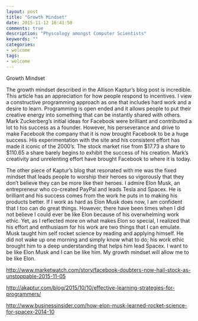 ```yaml
---
layout: post
title: "Growth Mindset"
date: 2015-11-12 16:41:50
comments: true
description: "Physcology amongst Computer Scientists"
keywords: ""
categories:
- welcome
tags:
- welcome
---
```

Growth Mindset

The growth mindset described in the Allison Kaptur’s blog post is incredible. This article has an appreciation for how people respond to incentives. I view a constructive programming approach as one that includes hard work and a desire to learn. Programming is open ended and it allows people to put their creative energy into something that can be instantly shared with others. Mark Zuckerberg’s initial ideas for Facebook were brilliant and contributed a lot to his success as a founder. However, his perseverance and drive to make Facebook the company that it is now brought Facebook to be a huge success. His experimentation with the site and his consistent effort has made it iconic of the 2000’s. The stock market rise from $17.73 a share to $110.65 a share barely begins to exhibit the success of his creation. Mark’s creativity and unrelenting effort have brought Facebook to where it is today.

The other piece of Kaptur’s blog that resonated with me was the fixed mindset that leads people to worship their heroes so vigorously that they don’t believe they can be more like their heroes. I admire Elon Musk, an entrepreneur who co-created PayPal and leads Tesla and Spacex. He is brilliant and his success comes from the work he puts in to making his products better. If I work as hard as Elon Musk does now, I am confident that I too can do great things. However, there have been times when I did not believe I could ever be like Elon because of his overwhelming work ethic. Yet, as I reflected more on what makes Elon so special, I realized that his effort and enthusiasm for his work are two things that I can emulate. Musk taught him self rocket science by reading and applying himself. He did not wake up one morning and simply know what to do; his work ethic brought him to a deep understanding that helps him lead Spacex. I want to be like Elon Musk and I can be like him. My growth mindset will allow me to be like Elon.


http://www.marketwatch.com/story/facebook-doubters-now-hail-stock-as-unstoppable-2015-11-05

http://akaptur.com/blog/2015/10/10/effective-learning-strategies-for-programmers/

http://www.businessinsider.com/how-elon-musk-learned-rocket-science-for-spacex-2014-10





